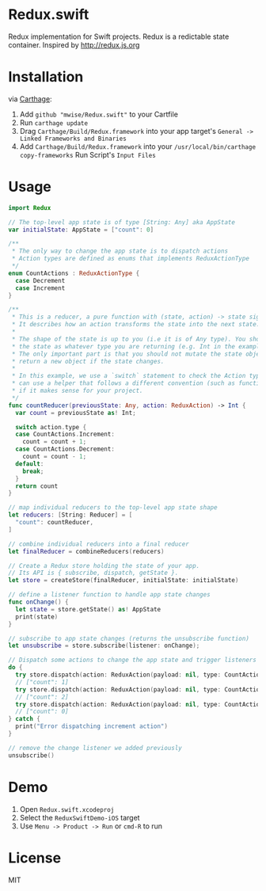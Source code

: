 # Redux.swift
Redux implementation for Swift projects. Redux is a redictable state container. Inspired by http://redux.js.org

# Installation

via [Carthage](https://github.com/Carthage/Carthage):

1. Add `github "mwise/Redux.swift"` to your Cartfile
2. Run `carthage update`
2. Drag `Carthage/Build/Redux.framework` into your app target's `General -> Linked Frameworks and Binaries`
3. Add `Carthage/Build/Redux.framework` into your `/usr/local/bin/carthage copy-frameworks` Run Script's `Input Files`


# Usage

```swift
import Redux

// The top-level app state is of type [String: Any] aka AppState
var initialState: AppState = ["count": 0]

/**
 * The only way to change the app state is to dispatch actions
 * Action types are defined as enums that implements ReduxActionType
 */
enum CountActions : ReduxActionType {
  case Decrement
  case Increment
}

/**
 * This is a reducer, a pure function with (state, action) -> state signature.
 * It describes how an action transforms the state into the next state.
 *
 * The shape of the state is up to you (i.e it is of Any type). You should cast 
 * the state as whatever type you are returning (e.g. Int in the example below). 
 * The only important part is that you should not mutate the state object, but 
 * return a new object if the state changes.
 *
 * In this example, we use a `switch` statement to check the Action type, but you 
 * can use a helper that follows a different convention (such as function maps) 
 * if it makes sense for your project.
 */
func countReducer(previousState: Any, action: ReduxAction) -> Int {
  var count = previousState as! Int;

  switch action.type {
  case CountActions.Increment:
    count = count + 1;
  case CountActions.Decrement:
    count = count - 1;
  default:
    break;
  }
  return count
}

// map individual reducers to the top-level app state shape
let reducers: [String: Reducer] = [
  "count": countReducer,
]

// combine individual reducers into a final reducer
let finalReducer = combineReducers(reducers)

// Create a Redux store holding the state of your app.
// Its API is { subscribe, dispatch, getState }.
let store = createStore(finalReducer, initialState: initialState)

// define a listener function to handle app state changes
func onChange() {
  let state = store.getState() as! AppState
  print(state)
}

// subscribe to app state changes (returns the unsubscribe function)
let unsubscribe = store.subscribe(listener: onChange);

// Dispatch some actions to change the app state and trigger listeners
do {
  try store.dispatch(action: ReduxAction(payload: nil, type: CountActions.Increment))
  // ["count": 1]
  try store.dispatch(action: ReduxAction(payload: nil, type: CountActions.Increment))
  // ["count": 2]
  try store.dispatch(action: ReduxAction(payload: nil, type: CountActions.Decrement))
  // ["count": 0]
} catch {
  print("Error dispatching increment action")
}

// remove the change listener we added previously
unsubscribe()
```

# Demo

1. Open `Redux.swift.xcodeproj`
2. Select the `ReduxSwiftDemo-iOS` target
3. Use `Menu -> Product -> Run` or `cmd-R` to run

# License

MIT
